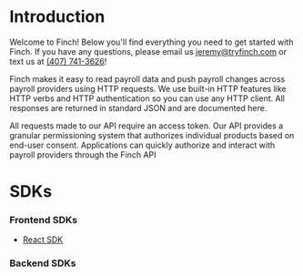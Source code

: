# Introduction

Welcome to Finch! Below you'll find everything you need to get started with Finch. If you have any questions, please email us [jeremy@tryfinch.com](mailto:jeremy@tryfinch.com) or text us at [(407) 741-3626](tel:4077413626)!

Finch makes it easy to read payroll data and push payroll changes across payroll providers using HTTP requests. We use built-in HTTP features like HTTP verbs and HTTP authentication so you can use any HTTP client. All responses are returned in standard JSON and are documented here.

All requests made to our API require an access token. Our API provides a granular permissioning system that authorizes individual products based on end-user consent. Applications can quickly authorize and interact with payroll providers through the Finch API

# SDKs

### Frontend SDKs
- [React SDK](https://github.com/Finch-API/react-finch-connect)

### Backend SDKs
